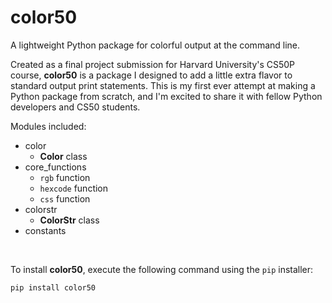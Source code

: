 # color50

A lightweight Python package for colorful output at the command line.

Created as a final project submission for Harvard University's CS50P course,
**color50** is a package I designed to add a little extra flavor to standard
output print statements. This is my first ever attempt at making a Python
package from scratch, and I'm excited to share it with fellow Python developers
and CS50 students.

Modules included:
- color
    - **Color** class
- core_functions
    - ``rgb`` function
    - ``hexcode`` function
    - ``css`` function
- colorstr
    - **ColorStr** class
- constants

<br>

To install **color50**, execute the following command using the `pip` installer:

```
pip install color50
```
